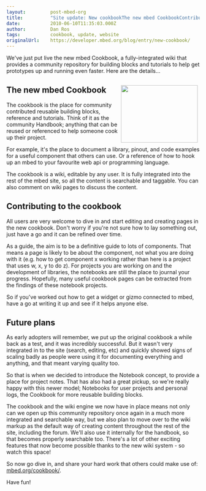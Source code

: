 ```yaml
---
layout:         post-mbed-org
title:          "Site update: New cookbookThe new mbed CookbookContributing to the cookbookFuture plans"
date:           2010-06-10T11:35:03.000Z
author:         Dan Ros
tags:           cookbook, update, website
originalUrl:    https://developer.mbed.org/blog/entry/new-cookbook/
---
```


<p>
  We've just put live the new mbed Cookbook, a fully-integrated
  wiki that provides a community repository for building blocks and
  tutorials to help get prototypes up and running even faster. Here
  are the details...
</p>
<h2>
  <img alt="" height="150" src=
  "http://mbed.org/media/uploads/simon/mod-nokia6610-hello.jpg"
  style="float: right; margin-left: 5px; margin-right: 5px;" width=
  "200">The new mbed Cookbook
</h2>
<p>
  The cookbook is the place for community contributed reusable
  building blocks, reference and tutorials.&nbsp;Think of it as the
  community Handbook; anything that can be reused or referenced to
  help someone cook up their project.
</p>
<p>
  For example, it's the place to document a library, pinout, and
  code examples for a useful component that others can use. Or a
  reference of how to hook up an mbed to your favourite web api or
  programming language.
</p>
<p>
  The cookbook is a wiki, editable by any user. It is fully
  integrated into the rest of the mbed site, so all the content is
  searchable and taggable. You can also comment on wiki pages to
  discuss the content.
</p>
<h2>
  <strong>Contributing to the cookbook</strong>
</h2>
<p>
  All users are very welcome to dive in and start editing and
  creating pages in the new cookbook. Don't worry if you're not
  sure how to lay something out, just have a go and it can be
  refined over time.
</p>
<p>
  As a guide, the aim is to be a definitive guide to lots of
  components. That means a page is likely to be about the
  component, not what you are doing with it (e.g. how to get
  component x working rather than here is a project that uses w, x,
  y to do z). For projects you are working on and the development
  of libraries, the notebooks are still the place to journal your
  progress. Hopefully, many useful cookbook pages can be extracted
  from the findings of these notebook projects.
</p>
<p>
  So if you've worked out how to get a widget or gizmo connected to
  mbed, have a go at writing it up and see if it helps anyone else.
</p>
<h2>
  <strong>Future plans</strong>
</h2>
<p>
  As early adopters will remember, we put up the original cookbook
  a while back as a test, and it was incredibly successful. But it
  wasn't very integrated in to the site (search, editing, etc) and
  quickly showed signs of scaling badly as people were using it for
  documenting everything and anything, and that meant varying
  quality too.
</p>
<p>
  So that is when we decided to introduce the Notebook concept, to
  provide a place for project notes. That has also had a great
  pickup, so we're really happy with this newer model; Notebooks
  for user projects and personal logs, the Cookbook for more
  reusable building blocks.
</p>
<p>
  The cookbook and the wiki engine we now have in place means not
  only can we open up this community repository once again in a
  much more integrated and searchable way, but we also plan to move
  over to the wiki markup as the default way of creating content
  throughout the rest of the site, including the forum. We'll also
  use it internally for the handbook, so that becomes properly
  searchable too. There's a lot of other exciting features that now
  become possible thanks to the new wiki system - so watch this
  space!
</p>
<p>
  So now go dive in, and share your hard work that others could
  make use of: <a href=
  "http://mbed.org/cookbook/">mbed.org/cookbook/</a>.
</p>
<p>
  Have fun!
</p>

